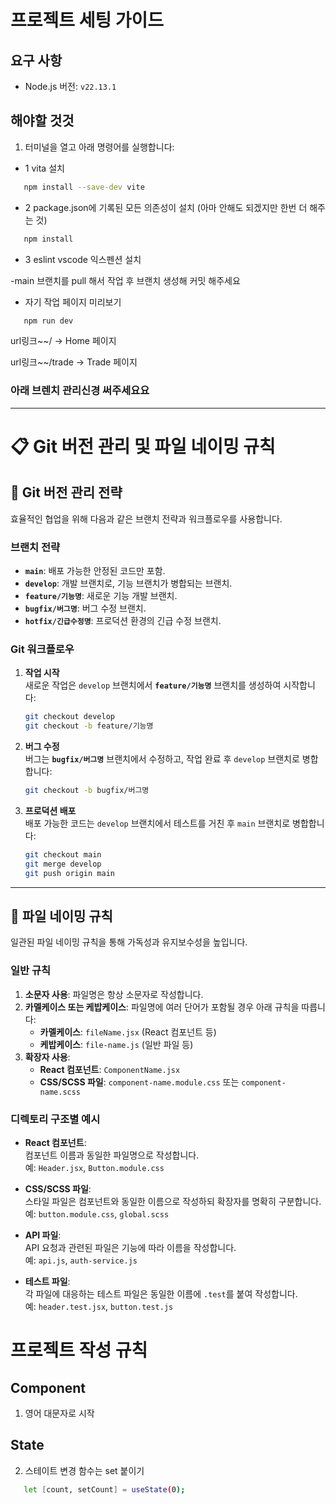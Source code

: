 # 프로젝트 세팅 가이드

## 요구 사항
- Node.js 버전: `v22.13.1`

## 해야할 것것
1. 터미널을 열고 아래 명령어를 실행합니다:

- 1 vita 설치 
```bash
   npm install --save-dev vite
```

- 2 package.json에 기록된 모든 의존성이 설치 (아마 안해도 되겠지만 한번 더 해주는 것)
```bash
   npm install
```
- 3 eslint vscode 익스펜션 설치

-main 브랜치를 pull 해서 작업 후 브랜치 생성해 커밋 해주세요

- 자기 작업 페이지 미리보기
```bash
   npm run dev
```
url링크~~/ → Home 페이지

url링크~~/trade → Trade 페이지

### 아래 브렌치 관리신경 써주세요요

---

   # 📋 Git 버전 관리 및 파일 네이밍 규칙

## 🌲 Git 버전 관리 전략

효율적인 협업을 위해 다음과 같은 브랜치 전략과 워크플로우를 사용합니다.

### 브랜치 전략

- **`main`**: 배포 가능한 안정된 코드만 포함.
- **`develop`**: 개발 브랜치로, 기능 브랜치가 병합되는 브랜치.
- **`feature/기능명`**: 새로운 기능 개발 브랜치.
- **`bugfix/버그명`**: 버그 수정 브랜치.
- **`hotfix/긴급수정명`**: 프로덕션 환경의 긴급 수정 브랜치.

### Git 워크플로우

1. **작업 시작**\
   새로운 작업은 `develop` 브랜치에서 **`feature/기능명`** 브랜치를 생성하여 시작합니다:

   ```bash
   git checkout develop
   git checkout -b feature/기능명
   ```

2. **버그 수정**\
   버그는 **`bugfix/버그명`** 브랜치에서 수정하고, 작업 완료 후 `develop` 브랜치로 병합합니다:

   ```bash
   git checkout -b bugfix/버그명
   ```

3. **프로덕션 배포**\
   배포 가능한 코드는 `develop` 브랜치에서 테스트를 거친 후 `main` 브랜치로 병합합니다:

   ```bash
   git checkout main
   git merge develop
   git push origin main
   ```

---

## 📁 파일 네이밍 규칙

일관된 파일 네이밍 규칙을 통해 가독성과 유지보수성을 높입니다.

### 일반 규칙

1. **소문자 사용**: 파일명은 항상 소문자로 작성합니다.
2. **카멜케이스 또는 케밥케이스**: 파일명에 여러 단어가 포함될 경우 아래 규칙을 따릅니다:
   - **카멜케이스**: `fileName.jsx` (React 컴포넌트 등)
   - **케밥케이스**: `file-name.js` (일반 파일 등)
3. **확장자 사용**:
   - **React 컴포넌트**: `ComponentName.jsx`
   - **CSS/SCSS 파일**: `component-name.module.css` 또는 `component-name.scss`

### 디렉토리 구조별 예시

- **React 컴포넌트**:\
  컴포넌트 이름과 동일한 파일명으로 작성합니다.\
  예: `Header.jsx`, `Button.module.css`

- **CSS/SCSS 파일**:\
  스타일 파일은 컴포넌트와 동일한 이름으로 작성하되 확장자를 명확히 구분합니다.\
  예: `button.module.css`, `global.scss`

- **API 파일**:\
  API 요청과 관련된 파일은 기능에 따라 이름을 작성합니다.\
  예: `api.js`, `auth-service.js`

- **테스트 파일**:\
  각 파일에 대응하는 테스트 파일은 동일한 이름에 `.test`를 붙여 작성합니다.\
  예: `header.test.jsx`, `button.test.js`



# 프로젝트 작성 규칙

## Component
1. 영어 대문자로 시작

## State
2. 스테이트 변경 함수는 set 붙이기
```bash
   let [count, setCount] = useState(0);
